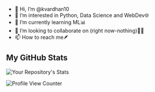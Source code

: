 - 👋 Hi, I’m @kvardhan10
- 👀 I’m interested in Python, Data Science and WebDev🌐
- 🌱 I’m currently learning ML📊
- 💞️ I’m looking to collaborate on (right now-nothing)👨‍💻
- 📫 How to reach me🪶




## My GitHub Stats
<!-- ![Your Repository's Stats](https://github-readme-stats.vercel.app/api?username=kvardhan10&show_icons=true)   -->

![Your Repository's Stats](https://github-readme-stats.vercel.app/api/top-langs/?username=kvardhan10&theme=blue-green)

![Profile View Counter](https://komarev.com/ghpvc/?username=kvardhan10)


<!---
kvardhan10/kvardhan10 is a ✨ special ✨ repository because its `README.md` (this file) appears on your GitHub profile.
You can click the Preview link to take a look at your changes.
--->
